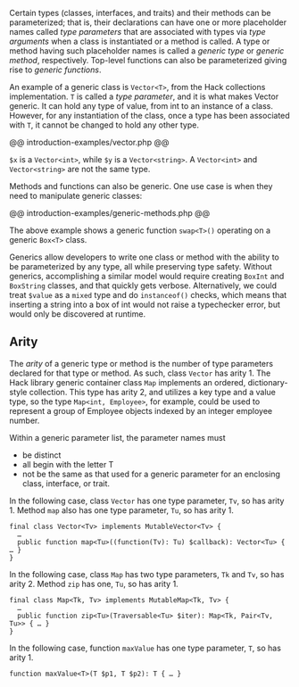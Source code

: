 Certain types (classes, interfaces, and traits) and their methods can be parameterized; that is, their declarations can have one or more placeholder names called *type parameters* that are associated with types via *type arguments* when a class is instantiated or a method is called. A type or method having such placeholder names is called a *generic type* or *generic method*, respectively. Top-level functions can also be parameterized giving rise to *generic functions*.

An example of a generic class is `Vector<T>`, from the Hack collections implementation. `T` is called a _type parameter_, and it is what makes Vector generic. It can hold any type of value, from int to an instance of a class. However, for any instantiation of the class, once a type has been associated with `T`, it cannot be changed to hold any other type.

@@ introduction-examples/vector.php @@

`$x` is a `Vector<int>`, while `$y` is a `Vector<string>`. A `Vector<int>` and
`Vector<string>` are not the same type.

Methods and functions can also be generic. One use case is when they need to
manipulate generic classes:

@@ introduction-examples/generic-methods.php @@

The above example shows a generic function `swap<T>()` operating on a generic
`Box<T>` class.

Generics allow developers to write one class or method with the ability to be parameterized by any type, all while preserving type safety. Without generics, accomplishing a similar model would require creating `BoxInt` and `BoxString` classes, and that quickly gets verbose. Alternatively, we could treat `$value` as a `mixed` type and do `instanceof()` checks, which means that inserting a string into a box of int would not raise a typechecker error, but would only be discovered at runtime.

## Arity

The *arity* of a generic type or method is the number of type parameters declared for that type or method. As such, class `Vector` has arity 1. The Hack library generic container class `Map` implements an ordered, dictionary-style collection. This type has arity 2, and utilizes a key type and a value type, so the type `Map<int, Employee>`, for example, could be used to represent a group of Employee objects indexed by an integer employee number.

Within a generic parameter list, the parameter names must
  * be distinct
  * all begin with the letter T
  * not be the same as that used for a generic parameter for an enclosing class, interface, or trait.

In the following case, class `Vector` has one type parameter, `Tv`, so has arity 1. Method `map` also has one type parameter, `Tu`, so has arity 1.

```hack
final class Vector<Tv> implements MutableVector<Tv> {
  …
  public function map<Tu>((function(Tv): Tu) $callback): Vector<Tu> { … }
}
```

In the following case, class `Map` has two type parameters, `Tk` and `Tv`, so has arity 2. Method `zip` has one, `Tu`, so has arity 1.

```hack
final class Map<Tk, Tv> implements MutableMap<Tk, Tv> {
  …
  public function zip<Tu>(Traversable<Tu> $iter): Map<Tk, Pair<Tv, Tu>> { … }
}
```

In the following case, function `maxValue` has one type parameter, `T`, so has arity 1.

```hack
function maxValue<T>(T $p1, T $p2): T { … }
```
